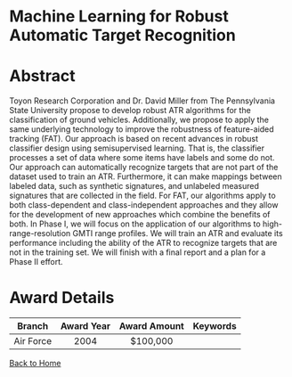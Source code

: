 
Machine Learning for Robust Automatic Target Recognition
========================================================

# Abstract


Toyon Research Corporation and Dr. David Miller from The Pennsylvania State University propose to develop robust ATR algorithms for the classification of ground vehicles. Additionally, we propose to apply the same underlying technology to improve the robustness of feature-aided tracking (FAT). Our approach is based on recent advances in robust classifier design using semisupervised learning. That is, the classifier processes a set of data where some items have labels and some do not. Our approach can automatically recognize targets that are not part of the dataset used to train an ATR. Furthermore, it can make mappings between labeled data, such as synthetic signatures, and unlabeled measured signatures that are collected in the field. For FAT, our algorithms apply to both class-dependent and class-independent approaches and they allow for the development of new approaches which combine the benefits of both. In Phase I, we will focus on the application of our algorithms to high-range-resolution GMTI range profiles. We will train an ATR and evaluate its performance including the ability of the ATR to recognize targets that are not in the training set. We will finish with a final report and a plan for a Phase II effort.  

# Award Details

|Branch|Award Year|Award Amount|Keywords|
| :---: | :---: | :---: | :---: |
|Air Force|2004|$100,000||
  
  


[Back to Home](https://github.com/chrischow/dod_sbir_awards/Reports/CC/#1277)